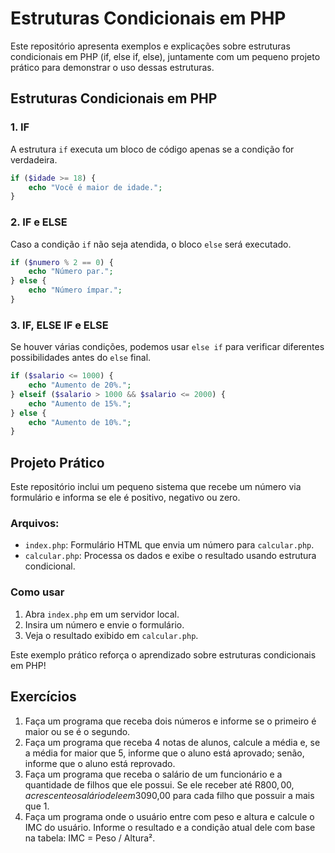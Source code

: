 # Estruturas Condicionais em PHP

Este repositório apresenta exemplos e explicações sobre estruturas condicionais em PHP (if, else if, else), juntamente com um pequeno projeto prático para demonstrar o uso dessas estruturas.

## Estruturas Condicionais em PHP

### 1. **IF**
A estrutura `if` executa um bloco de código apenas se a condição for verdadeira.

```php
if ($idade >= 18) {
    echo "Você é maior de idade.";
}
```

### 2. **IF e ELSE**
Caso a condição `if` não seja atendida, o bloco `else` será executado.

```php
if ($numero % 2 == 0) {
    echo "Número par.";
} else {
    echo "Número ímpar.";
}
```

### 3. **IF, ELSE IF e ELSE**
Se houver várias condições, podemos usar `else if` para verificar diferentes possibilidades antes do `else` final.

```php
if ($salario <= 1000) {
    echo "Aumento de 20%.";
} elseif ($salario > 1000 && $salario <= 2000) {
    echo "Aumento de 15%.";
} else {
    echo "Aumento de 10%.";
}
```

## Projeto Prático
Este repositório inclui um pequeno sistema que recebe um número via formulário e informa se ele é positivo, negativo ou zero.

### Arquivos:
- `index.php`: Formulário HTML que envia um número para `calcular.php`.
- `calcular.php`: Processa os dados e exibe o resultado usando estrutura condicional.

### Como usar
1. Abra `index.php` em um servidor local.
2. Insira um número e envie o formulário.
3. Veja o resultado exibido em `calcular.php`.

Este exemplo prático reforça o aprendizado sobre estruturas condicionais em PHP!

## Exercícios
1. Faça um programa que receba dois números e informe se o primeiro é maior ou se é o segundo.
2. Faça um programa que receba 4 notas de alunos, calcule a média e, se a média for maior que 5, informe que o aluno está aprovado; senão, informe que o aluno está reprovado.
3. Faça um programa que receba o salário de um funcionário e a quantidade de filhos que ele possui. Se ele receber até R$800,00, acrescente o salário dele em 30%. Se a quantidade de filhos dele for maior que 1, acrescente no salário dele R$90,00 para cada filho que possuir a mais que 1.
4. Faça um programa onde o usuário entre com peso e altura e calcule o IMC do usuário. Informe o resultado e a condição atual dele com base na tabela: IMC = Peso / Altura².
